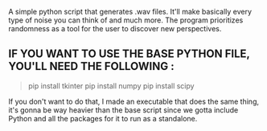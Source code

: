A simple python script that generates .wav files. It'll make basically every type of noise you can think of and much more. The program prioritizes randomness as a tool for the user to discover new perspectives.

## IF YOU WANT TO USE THE BASE PYTHON FILE, YOU'LL NEED THE FOLLOWING :

>pip install tkinter
>pip install numpy
>pip install scipy

If you don't want to do that, I made an executable that does the same thing, it's gonna be way heavier than the base script since we gotta include Python and all the packages for it to run as a standalone.
